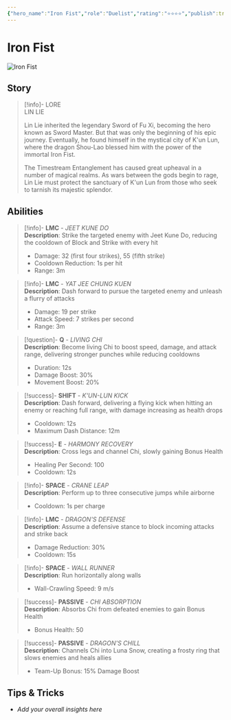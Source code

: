 ```yaml
---
{"hero_name":"Iron Fist","role":"Duelist","rating":"⭐⭐⭐⭐","publish":true,"poster":"https://marvelrivalscharacters.com/characters/iron-fist.webp","intro":"Lin Lie is a master of Chinese martial arts who once wielded the shattered Sword of Fu Xi. After fusing its pieces with the mighty Chi of Shou-Lao, he is poised to strike his foes with the grace and force of a soaring dragon as the latest immortal Iron Fist.","PassFrontmatter":true}
---
```



# Iron Fist

![Iron Fist](https://r.res.easebar.com/pic/20241201/0166b94c-d6c7-44a0-b252-8a0840aed39a.png)

## Story
> [!info]- LORE  
> LIN LIE  
>
> Lin Lie inherited the legendary Sword of Fu Xi, becoming the hero known as Sword Master. But that was only the beginning of his epic journey. Eventually, he found himself in the mystical city of K'un Lun, where the dragon Shou-Lao blessed him with the power of the immortal Iron Fist.  
>
> The Timestream Entanglement has caused great upheaval in a number of magical realms. As wars between the gods begin to rage, Lin Lie must protect the sanctuary of K'un Lun from those who seek to tarnish its majestic splendor.

## Abilities

> [!info]- **LMC** - *JEET KUNE DO*  
> **Description**: Strike the targeted enemy with Jeet Kune Do, reducing the cooldown of Block and Strike with every hit  
> - Damage: 32 (first four strikes), 55 (fifth strike)  
> - Cooldown Reduction: 1s per hit  
> - Range: 3m  

> [!info]- **LMC** - *YAT JEE CHUNG KUEN*  
> **Description**: Dash forward to pursue the targeted enemy and unleash a flurry of attacks  
> - Damage: 19 per strike  
> - Attack Speed: 7 strikes per second  
> - Range: 3m  

> [!question]- **Q** - *LIVING CHI*  
> **Description**: Become living Chi to boost speed, damage, and attack range, delivering stronger punches while reducing cooldowns  
> - Duration: 12s  
> - Damage Boost: 30%  
> - Movement Boost: 20%  

> [!success]- **SHIFT** - *K'UN-LUN KICK*  
> **Description**: Dash forward, delivering a flying kick when hitting an enemy or reaching full range, with damage increasing as health drops  
> - Cooldown: 12s  
> - Maximum Dash Distance: 12m  

> [!success]- **E** - *HARMONY RECOVERY*  
> **Description**: Cross legs and channel Chi, slowly gaining Bonus Health  
> - Healing Per Second: 100  
> - Cooldown: 12s  

> [!info]- **SPACE** - *CRANE LEAP*  
> **Description**: Perform up to three consecutive jumps while airborne  
> - Cooldown: 1s per charge  

> [!info]- **LMC** - *DRAGON'S DEFENSE*  
> **Description**: Assume a defensive stance to block incoming attacks and strike back  
> - Damage Reduction: 30%  
> - Cooldown: 15s  

> [!info]- **SPACE** - *WALL RUNNER*  
> **Description**: Run horizontally along walls  
> - Wall-Crawling Speed: 9 m/s  

> [!success]- **PASSIVE** - *CHI ABSORPTION*  
> **Description**: Absorbs Chi from defeated enemies to gain Bonus Health  
> - Bonus Health: 50  

> [!success]- **PASSIVE** - *DRAGON'S CHILL*  
> **Description**: Channels Chi into Luna Snow, creating a frosty ring that slows enemies and heals allies  
> - Team-Up Bonus: 15% Damage Boost  

## Tips & Tricks
- _Add your overall insights here_
